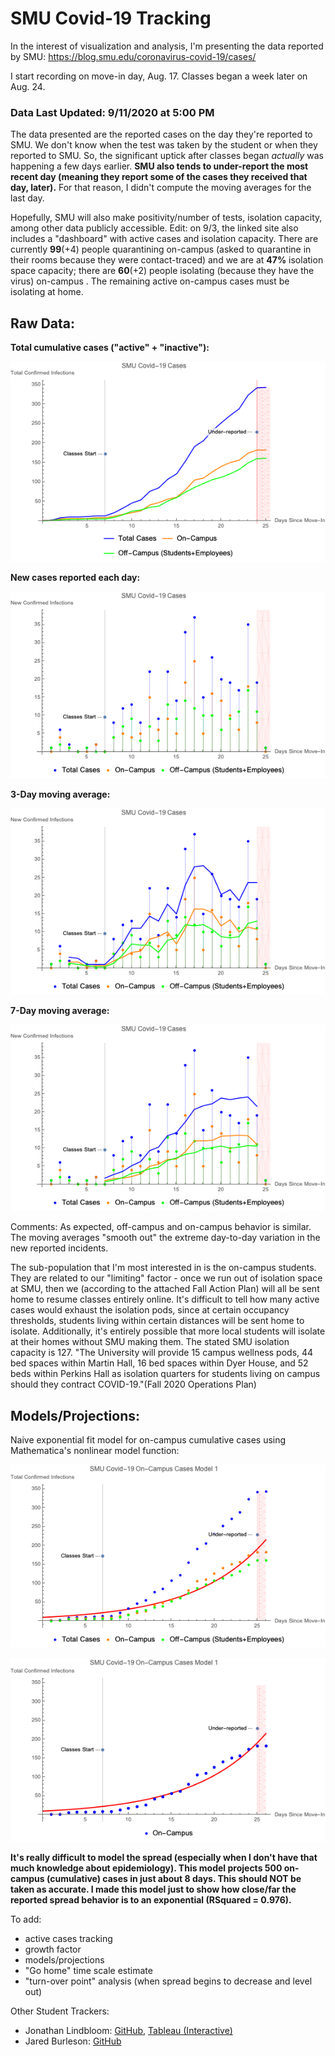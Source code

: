 # SMU Covid-19 Tracking
In the interest of visualization and analysis, I'm presenting the data reported by SMU: https://blog.smu.edu/coronavirus-covid-19/cases/

I start recording on move-in day, Aug. 17. Classes began a week later on Aug. 24.

### Data Last Updated: 9/11/2020 at 5:00 PM

The data presented are the reported cases on the day they're reported to SMU. We don't know when the test was taken by the student or when they reported to SMU. So, the significant uptick after classes began _actually_ was happening a few days earlier. **SMU also tends to under-report the most recent day (meaning they report some of the cases they received that day, later).** For that reason, I didn't compute the moving averages for the last day.

Hopefully, SMU will also make positivity/number of tests, isolation capacity, among other data publicly accessible. Edit: on 9/3, the linked site also includes a "dashboard" with active cases and isolation capacity. There are currently **99**(+4) people quarantining on-campus (asked to quarantine in their rooms because they were contact-traced) and we are at **47%** isolation space capacity; there are **60**(+2) people isolating (because they have the virus) on-campus . The remaining active on-campus cases must be isolating at home.

## Raw Data:

__Total cumulative cases ("active" + "inactive"):__

![tot](https://github.com/NoahPearson/SMU_Covid-19_Tracking/blob/master/Plots/9:11_tot.png)

__New cases reported each day:__

![new](https://github.com/NoahPearson/SMU_Covid-19_Tracking/blob/master/Plots/9:11_new.png)

__3-Day moving average:__

![3day](https://github.com/NoahPearson/SMU_Covid-19_Tracking/blob/master/Plots/9:11_mov3avg.png)

__7-Day moving average:__

![7day](https://github.com/NoahPearson/SMU_Covid-19_Tracking/blob/master/Plots/9:11_mov7avg.png)

Comments:
As expected, off-campus and on-campus behavior is similar. The moving averages "smooth out" the extreme day-to-day variation in the new reported incidents. 

The sub-population that I'm most interested in is the on-campus students. They are related to our "limiting" factor - once we run out of isolation space at SMU, then we (according to the attached Fall Action Plan) will all be sent home to resume classes entirely online. It's difficult to tell how many active cases would exhaust the isolation pods, since at certain occupancy thresholds, students living within certain distances will be sent home to isolate. Additionally, it's entirely possible that more local students will isolate at their homes without SMU making them. The stated SMU isolation capacity is 127. "The University will provide 15 campus wellness pods, 44 bed spaces within Martin Hall, 16 bed spaces within Dyer House, and 52 beds within Perkins Hall as isolation quarters for students living on campus should they contract COVID-19."(Fall 2020 Operations Plan)

## Models/Projections:

Naive exponential fit model for on-campus cumulative cases using Mathematica's nonlinear model function:

![model](https://github.com/NoahPearson/SMU_Covid-19_Tracking/blob/master/Plots/9:11_mod1.png)

![model again](https://github.com/NoahPearson/SMU_Covid-19_Tracking/blob/master/Plots/9:11_mod1.2.png)

**It's really difficult to model the spread (especially when I don't have that much knowledge about epidemiology). This model projects 500 on-campus (cumulative) cases in just about 8 days. This should NOT be taken as accurate. I made this model just to show how close/far the reported spread behavior is to an exponential (RSquared = 0.976).**

To add:
* active cases tracking
* growth factor
* models/projections
* "Go home" time scale estimate
* "turn-over point" analysis (when spread begins to decrease and level out)

Other Student Trackers:
* Jonathan Lindbloom: [GitHub](https://github.com/Jonathan-Lindbloom/SMU-COVID-19), [Tableau (Interactive)](https://public.tableau.com/profile/jonathan.lindbloom#!/vizhome/SMUCOVID-19InteractiveDashboard/Dashboard)
* Jared Burleson: [GitHub](https://github.com/jared-burleson/SMU_COVID_Case_Tracker)
